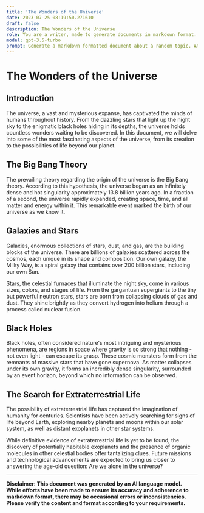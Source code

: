 ```yaml
---
title: 'The Wonders of the Universe'
date: 2023-07-25 08:19:50.271610
draft: false
description: The Wonders of the Universe
role: You are a writer, made to generate documents in markdown format. It is very important that all of the documents you generate are in valid markdown format.
model: gpt-3.5-turbo
prompt: Generate a markdown formatted document about a random topic. At the bottom, include a disclaimer explaining that the document was generated by you. The first line of the document should be the title. Make sure that the entire document is in proper markdown format, using a mix of various tags to make the document visually appealing.
---
```


# The Wonders of the Universe

## Introduction

The universe, a vast and mysterious expanse, has captivated the minds of humans throughout history. From the dazzling stars that light up the night sky to the enigmatic black holes hiding in its depths, the universe holds countless wonders waiting to be discovered. In this document, we will delve into some of the most fascinating aspects of the universe, from its creation to the possibilities of life beyond our planet.

## The Big Bang Theory

The prevailing theory regarding the origin of the universe is the Big Bang theory. According to this hypothesis, the universe began as an infinitely dense and hot singularity approximately 13.8 billion years ago. In a fraction of a second, the universe rapidly expanded, creating space, time, and all matter and energy within it. This remarkable event marked the birth of our universe as we know it.

## Galaxies and Stars

Galaxies, enormous collections of stars, dust, and gas, are the building blocks of the universe. There are billions of galaxies scattered across the cosmos, each unique in its shape and composition. Our own galaxy, the Milky Way, is a spiral galaxy that contains over 200 billion stars, including our own Sun.

Stars, the celestial furnaces that illuminate the night sky, come in various sizes, colors, and stages of life. From the gargantuan supergiants to the tiny but powerful neutron stars, stars are born from collapsing clouds of gas and dust. They shine brightly as they convert hydrogen into helium through a process called nuclear fusion.

## Black Holes

Black holes, often considered nature's most intriguing and mysterious phenomena, are regions in space where gravity is so strong that nothing - not even light - can escape its grasp. These cosmic monsters form from the remnants of massive stars that have gone supernova. As matter collapses under its own gravity, it forms an incredibly dense singularity, surrounded by an event horizon, beyond which no information can be observed.

## The Search for Extraterrestrial Life

The possibility of extraterrestrial life has captured the imagination of humanity for centuries. Scientists have been actively searching for signs of life beyond Earth, exploring nearby planets and moons within our solar system, as well as distant exoplanets in other star systems.

While definitive evidence of extraterrestrial life is yet to be found, the discovery of potentially habitable exoplanets and the presence of organic molecules in other celestial bodies offer tantalizing clues. Future missions and technological advancements are expected to bring us closer to answering the age-old question: Are we alone in the universe?

___
**Disclaimer: This document was generated by an AI language model. While efforts have been made to ensure its accuracy and adherence to markdown format, there may be occasional errors or inconsistencies. Please verify the content and format according to your requirements.**
